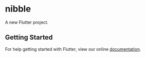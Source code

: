 # nibble

A new Flutter project.

## Getting Started

For help getting started with Flutter, view our online
[documentation](https://flutter.io/).
